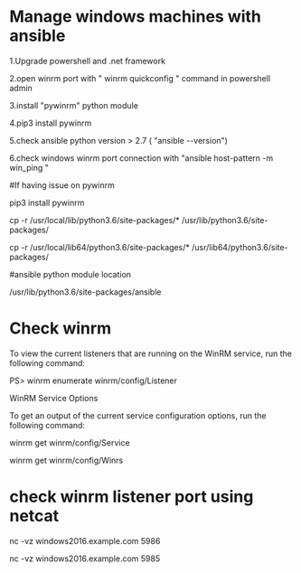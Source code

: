 # Manage windows machines with ansible

1.Upgrade powershell and .net framework

2.open winrm port with " winrm quickconfig " command in powershell admin

3.install "pywinrm" python module

4.pip3 install pywinrm

5.check ansible python version > 2.7 ( "ansible --version")

6.check windows winrm port connection with
 "ansible host-pattern -m win_ping "


#If having issue on pywinrm

pip3 install pywinrm

cp -r /usr/local/lib/python3.6/site-packages/* /usr/lib/python3.6/site-packages/

cp -r /usr/local/lib64/python3.6/site-packages/* /usr/lib64/python3.6/site-packages/


#ansible python module location 

 /usr/lib/python3.6/site-packages/ansible


# Check winrm 

To view the current listeners that are running on the WinRM service, run the following command:

PS> winrm enumerate winrm/config/Listener

WinRM Service Options

To get an output of the current service configuration options, run the following command:

winrm get winrm/config/Service

winrm get winrm/config/Winrs


# check winrm listener port using netcat

nc -vz windows2016.example.com 5986

nc -vz windows2016.example.com 5985



